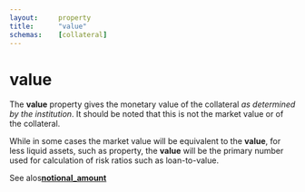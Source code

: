 ```yaml
---
layout:		property
title:		"value"
schemas:	[collateral]
---
```


# value
The **value** property gives the monetary value of the collateral *as determined by the institution*. It should be noted that this is not the market value or of the collateral.

While in some cases the market value will be equivalent to the **value**, for less liquid assets, such as property, the **value** will be the primary number used for calculation of risk ratios such as loan-to-value.

See alos[**notional_amount**](https://github.com/SuadeLabs/fire/blob/master/documentation/notional_amount.md)
